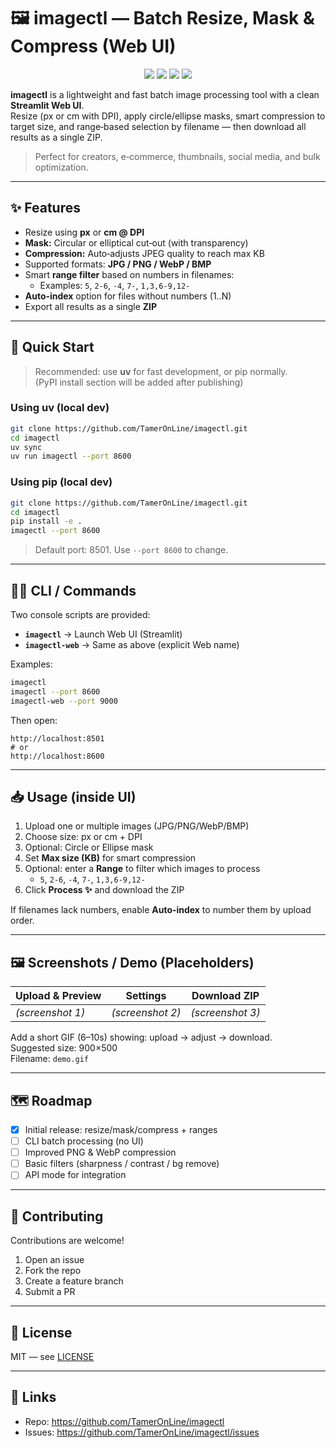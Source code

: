 # 🖼️ imagectl — Batch Resize, Mask & Compress (Web UI)

<p align="center">
  <a href="https://github.com/TamerOnLine/imagectl/stargazers"><img src="https://img.shields.io/github/stars/TamerOnLine/imagectl?style=for-the-badge" /></a>
  <a href="https://github.com/TamerOnLine/imagectl/issues"><img src="https://img.shields.io/github/issues/TamerOnLine/imagectl?style=for-the-badge" /></a>
  <a href="https://github.com/TamerOnLine/imagectl/blob/main/LICENSE"><img src="https://img.shields.io/github/license/TamerOnLine/imagectl?style=for-the-badge" /></a>
  <img src="https://img.shields.io/badge/Web%20UI-Streamlit-orange?style=for-the-badge" />
</p>

**imagectl** is a lightweight and fast batch image processing tool with a clean **Streamlit Web UI**.  
Resize (px or cm with DPI), apply circle/ellipse masks, smart compression to target size, and range‑based selection by filename — then download all results as a single ZIP.

> Perfect for creators, e‑commerce, thumbnails, social media, and bulk optimization.

---

## ✨ Features
- Resize using **px** or **cm @ DPI**
- **Mask:** Circular or elliptical cut‑out (with transparency)
- **Compression:** Auto‑adjusts JPEG quality to reach max KB
- Supported formats: **JPG / PNG / WebP / BMP**
- Smart **range filter** based on numbers in filenames:
  - Examples: `5`, `2-6`, `-4`, `7-`, `1,3,6-9,12-`
- **Auto‑index** option for files without numbers (1..N)
- Export all results as a single **ZIP**

---

## 🚀 Quick Start

> Recommended: use **uv** for fast development, or pip normally.  
> (PyPI install section will be added after publishing)

### Using uv (local dev)
```bash
git clone https://github.com/TamerOnLine/imagectl.git
cd imagectl
uv sync
uv run imagectl --port 8600
```

### Using pip (local dev)
```bash
git clone https://github.com/TamerOnLine/imagectl.git
cd imagectl
pip install -e .
imagectl --port 8600
```

> Default port: 8501. Use `--port 8600` to change.

---

## 🧑‍💻 CLI / Commands

Two console scripts are provided:

- **`imagectl`** → Launch Web UI (Streamlit)
- **`imagectl-web`** → Same as above (explicit Web name)

Examples:
```bash
imagectl
imagectl --port 8600
imagectl-web --port 9000
```

Then open:
```
http://localhost:8501
# or
http://localhost:8600
```

---

## 📥 Usage (inside UI)
1) Upload one or multiple images (JPG/PNG/WebP/BMP)  
2) Choose size: px or cm + DPI  
3) Optional: Circle or Ellipse mask  
4) Set **Max size (KB)** for smart compression  
5) Optional: enter a **Range** to filter which images to process  
   - `5`, `2-6`, `-4`, `7-`, `1,3,6-9,12-`  
6) Click **Process ✨** and download the ZIP

If filenames lack numbers, enable **Auto‑index** to number them by upload order.

---

## 🖼️ Screenshots / Demo (Placeholders)

| Upload & Preview | Settings | Download ZIP |
|---|---|---|
| *(screenshot 1)* | *(screenshot 2)* | *(screenshot 3)* |

Add a short GIF (6–10s) showing: upload → adjust → download.  
Suggested size: 900×500  
Filename: `demo.gif`

---

## 🗺️ Roadmap
- [x] Initial release: resize/mask/compress + ranges
- [ ] CLI batch processing (no UI)
- [ ] Improved PNG & WebP compression
- [ ] Basic filters (sharpness / contrast / bg remove)
- [ ] API mode for integration

---

## 🤝 Contributing
Contributions are welcome!

1. Open an issue
2. Fork the repo
3. Create a feature branch
4. Submit a PR

---

## 🪪 License
MIT — see [LICENSE](./LICENSE)

---

## 🔗 Links
- Repo: https://github.com/TamerOnLine/imagectl
- Issues: https://github.com/TamerOnLine/imagectl/issues

<!-- PyPI badges to add after publishing:
<a href="https://pypi.org/project/imagectl/"><img src="https://img.shields.io/pypi/v/imagectl?style=for-the-badge" /></a>
<a href="https://pypi.org/project/imagectl/"><img src="https://img.shields.io/pypi/pyversions/imagectl?style=for-the-badge" /></a>
<a href="https://pypi.org/project/imagectl/"><img src="https://img.shields.io/pypi/dm/imagectl?style=for-the-badge" /></a>
-->
